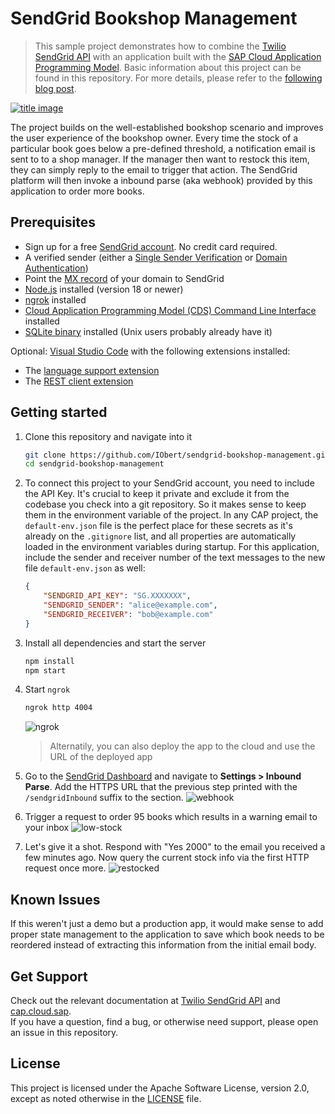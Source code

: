 # SendGrid Bookshop Management

> This sample project demonstrates how to combine the [Twilio SendGrid API](https://docs.sendgrid.com/for-developers/sending-email/api-getting-started) with an application built with the [SAP Cloud Application Programming Model](https://cap.cloud.sap/docs/). Basic information about this project can be found in this repository. For more details, please refer to the [following blog post](TODO).

[![title image](./docs/title-image.png)](TODO)


The project builds on the well-established bookshop scenario and improves the user experience of the bookshop owner. Every time the stock of a particular book goes below a pre-defined threshold, a notification email is sent to to a shop manager. If the manager then want to restock this item, they can simply reply to the email to trigger that action. The SendGrid platform will then invoke a inbound parse (aka webhook) provided by this application to order more books.


## Prerequisites
- Sign up for a free [SendGrid account](https://signup.sendgrid.com/). No credit card required.
- A verified sender (either a [Single Sender Verification](https://docs.sendgrid.com/ui/sending-email/sender-verification) or [Domain Authentication](https://docs.sendgrid.com/ui/account-and-settings/how-to-set-up-domain-authentication#maincontent))
- Point the [MX record](https://docs.sendgrid.com/for-developers/parsing-email/setting-up-the-inbound-parse-webhook#set-up-an-mx-record) of your domain to SendGrid
- [Node.js](https://nodejs.org/en/download/) installed (version 18 or newer)
- [ngrok](https://ngrok.com/download) installed
- [Cloud Application Programming Model (CDS) Command Line Interface](https://www.npmjs.com/package/@sap/cds-dk) installed
- [SQLite binary](https://cap.cloud.sap/docs/advanced/troubleshooting#how-do-i-install-sqlite-on-windows) installed (Unix users probably already have it)

Optional: 
[Visual Studio Code](https://code.visualstudio.com/Download) with the following extensions installed:
- The [language support extension](https://marketplace.visualstudio.com/items?itemName=SAPSE.vscode-cds)
- The [REST client extension](https://marketplace.visualstudio.com/items?itemName=humao.rest-client)


## Getting started
1. Clone this repository and navigate into it
    ```sh
    git clone https://github.com/IObert/sendgrid-bookshop-management.git
    cd sendgrid-bookshop-management
    ```

1. To connect this project to your SendGrid account, you need to include the API Key. It's crucial to keep it private and exclude it from the codebase you check into a git repository. So it makes sense to keep them in the environment variable of the project. In any CAP project, the `default-env.json` file is the perfect place for these secrets as it's already on the `.gitignore` list, and all properties are automatically loaded in the environment variables during startup. For this application, include the sender and receiver number of the text messages to the new file `default-env.json` as well:
    ```json
    {
        "SENDGRID_API_KEY": "SG.XXXXXXX",
        "SENDGRID_SENDER": "alice@example.com",
        "SENDGRID_RECEIVER": "bob@example.com"
    }
    ```
1. Install all dependencies and start the server
    ```sh
    npm install
    npm start
    ```
1. Start `ngrok`
    ```sh
    ngrok http 4004
    ```
    ![ngrok](./docs/ngrok.png)
    > Alternatily, you can also deploy the app to the cloud and use the URL of the deployed app
1. Go to the [SendGrid Dashboard](https://app.sendgrid.com/settings/parse) and navigate to **Settings > Inbound Parse**. Add the HTTPS URL that the previous step printed with the `/sendgridInbound` suffix to the section.
    ![webhook](./docs/inbound.png)
1. Trigger a request to order 95 books which results in a warning email to your inbox
    ![low-stock](./docs/low-stock.png)
1. Let's give it a shot. Respond with "Yes 2000" to the email you received a few minutes ago. Now query the current stock info via the first HTTP request once more.
    ![restocked](./docs/restocked.png)

## Known Issues
If this weren't just a demo but a production app, it would make sense to add proper state management to the application to save which book needs to be reordered instead of extracting this information from the initial email body.

## Get Support

Check out the relevant documentation at [Twilio SendGrid API](https://docs.sendgrid.com/for-developers/sending-email/api-getting-started) and [cap.cloud.sap](https://cap.cloud.sap). <br>
If you have a question, find a bug, or otherwise need support, please open an issue in this repository.

## License

This project is licensed under the Apache Software License, version 2.0, except as noted otherwise in the [LICENSE](LICENSE) file.
